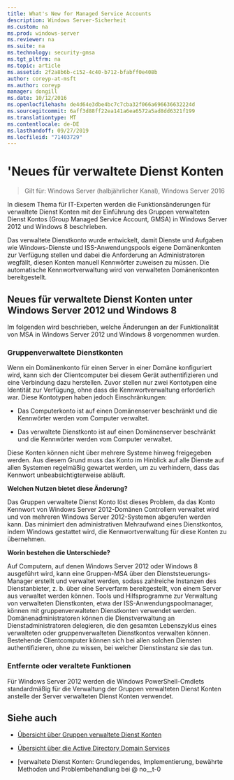 ```yaml
---
title: What's New for Managed Service Accounts
description: Windows Server-Sicherheit
ms.custom: na
ms.prod: windows-server
ms.reviewer: na
ms.suite: na
ms.technology: security-gmsa
ms.tgt_pltfrm: na
ms.topic: article
ms.assetid: 2f2a8b6b-c152-4c40-b712-bfabff0e408b
author: coreyp-at-msft
ms.author: coreyp
manager: dongill
ms.date: 10/12/2016
ms.openlocfilehash: de4d64e3dbe4bc7c7cba32f066a696636632224d
ms.sourcegitcommit: 6aff3d88ff22ea141a6ea6572a5ad8dd6321f199
ms.translationtype: MT
ms.contentlocale: de-DE
ms.lasthandoff: 09/27/2019
ms.locfileid: "71403729"
---
```

# <a name="what39s-new-for-managed-service-accounts"></a>&#39;Neues für verwaltete Dienst Konten

>Gilt für: Windows Server (halbjährlicher Kanal), Windows Server 2016

In diesem Thema für IT-Experten werden die Funktionsänderungen für verwaltete Dienst Konten mit der Einführung des Gruppen verwalteten Dienst Kontos (Group Managed Service Account, GMSA) in Windows Server 2012 und Windows 8 beschrieben.

Das verwaltete Dienstkonto wurde entwickelt, damit Dienste und Aufgaben wie Windows-Dienste und ISS-Anwendungspools eigene Domänenkonten zur Verfügung stellen und dabei die Anforderung an Administratoren wegfällt, diesen Konten manuell Kennwörter zuweisen zu müssen. Die automatische Kennwortverwaltung wird von verwalteten Domänenkonten bereitgestellt.

## <a name="versions"></a>Neues für verwaltete Dienst Konten unter Windows Server 2012 und Windows 8
Im folgenden wird beschrieben, welche Änderungen an der Funktionalität von MSA in Windows Server 2012 und Windows 8 vorgenommen wurden.

### <a name="group-managed-service-accounts"></a>Gruppenverwaltete Dienstkonten
Wenn ein Domänenkonto für einen Server in einer Domäne konfiguriert wird, kann sich der Clientcomputer bei diesem Gerät authentifizieren und eine Verbindung dazu herstellen. Zuvor stellen nur zwei Kontotypen eine Identität zur Verfügung, ohne dass die Kennwortverwaltung erforderlich war. Diese Kontotypen haben jedoch Einschränkungen:

-   Das Computerkonto ist auf einen Domänenserver beschränkt und die Kennwörter werden vom Computer verwaltet.

-   Das verwaltete Dienstkonto ist auf einen Domänenserver beschränkt und die Kennwörter werden vom Computer verwaltet.

Diese Konten können nicht über mehrere Systeme hinweg freigegeben werden. Aus diesem Grund muss das Konto im Hinblick auf alle Dienste auf allen Systemen regelmäßig gewartet werden, um zu verhindern, dass das Kennwort unbeabsichtigterweise abläuft.

**Welchen Nutzen bietet diese Änderung?**

Das Gruppen verwaltete Dienst Konto löst dieses Problem, da das Konto Kennwort von Windows Server 2012-Domänen Controllern verwaltet wird und von mehreren Windows Server 2012-Systemen abgerufen werden kann. Das minimiert den administrativen Mehraufwand eines Dienstkontos, indem Windows gestattet wird, die Kennwortverwaltung für diese Konten zu übernehmen.

**Worin bestehen die Unterschiede?**

Auf Computern, auf denen Windows Server 2012 oder Windows 8 ausgeführt wird, kann eine Gruppen-MSA über den Dienststeuerungs-Manager erstellt und verwaltet werden, sodass zahlreiche Instanzen des Dienstanbieter, z. b. über eine Serverfarm bereitgestellt, von einem Server aus verwaltet werden können. Tools und Hilfsprogramme zur Verwaltung von verwalteten Dienstkonten, etwa der ISS-Anwendungspoolmanager, können mit gruppenverwalteten Dienstkonten verwendet werden. Domänenadministratoren können die Dienstverwaltung an Dienstadministratoren delegieren, die den gesamten Lebenszyklus eines verwalteten oder gruppenverwalteten Dienstkontos verwalten können. Bestehende Clientcomputer können sich bei allen solchen Diensten authentifizieren, ohne zu wissen, bei welcher Dienstinstanz sie das tun.

### <a name="interoperability"></a>Entfernte oder veraltete Funktionen
Für Windows Server 2012 werden die Windows PowerShell-Cmdlets standardmäßig für die Verwaltung der Gruppen verwalteten Dienst Konten anstelle der Server verwalteten Dienst Konten verwendet.

## <a name="see-also"></a>Siehe auch

-   [Übersicht über Gruppen verwaltete Dienst Konten](group-managed-service-accounts-overview.md)

-   [Übersicht über die Active Directory Domain Services](active-directory-domain-services-overview.md)

-   [verwaltete Dienst Konten: Grundlegendes, Implementierung, bewährte Methoden und Problembehandlung bei @ no__t-0


